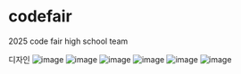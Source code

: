 # codefair
2025 code fair high school team

디자인
![image](https://github.com/user-attachments/assets/cf0c9c9d-3390-4c40-8e14-0ec4e14523dc)
![image](https://github.com/user-attachments/assets/af3c5fc5-3b64-4b29-8e07-c5df0eb58398)
![image](https://github.com/user-attachments/assets/7b88bea5-03a1-485f-98ba-e219b7c4492c)
![image](https://github.com/user-attachments/assets/f1cafa37-19f6-49df-911c-146b0285ee1b)
![image](https://github.com/user-attachments/assets/e41203ef-e626-4cdf-b722-c7d6d4cce3fa)
![image](https://github.com/user-attachments/assets/f3b3b434-0a0c-4a8d-a9b3-67d3d51c4ac5)
